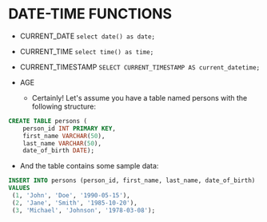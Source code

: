 # DATE-TIME FUNCTIONS

- CURRENT_DATE
  ```select date() as date;```

- CURRENT_TIME
  ```select time() as time;```

- CURRENT_TIMESTAMP
  ```SELECT CURRENT_TIMESTAMP AS current_datetime;```

- AGE
  - Certainly! Let's assume you have a table named persons with the following structure:

```sql 
CREATE TABLE persons (
    person_id INT PRIMARY KEY,
    first_name VARCHAR(50),
    last_name VARCHAR(50),
    date_of_birth DATE); 
```

   - And the table contains some sample data:
   
   ```sql
   INSERT INTO persons (person_id, first_name, last_name, date_of_birth)
VALUES
    (1, 'John', 'Doe', '1990-05-15'),
    (2, 'Jane', 'Smith', '1985-10-20'),
    (3, 'Michael', 'Johnson', '1978-03-08');
  ```


  